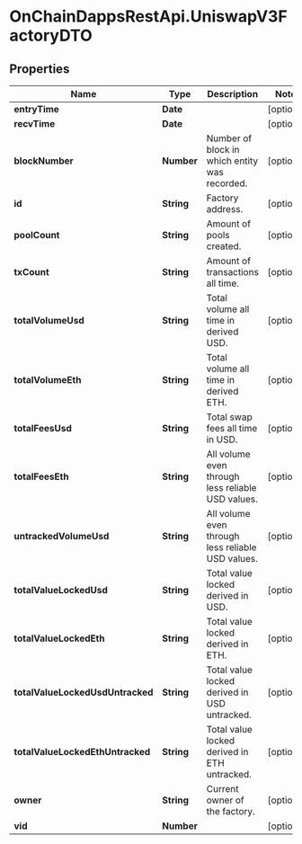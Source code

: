 # OnChainDappsRestApi.UniswapV3FactoryDTO

## Properties

Name | Type | Description | Notes
------------ | ------------- | ------------- | -------------
**entryTime** | **Date** |  | [optional] 
**recvTime** | **Date** |  | [optional] 
**blockNumber** | **Number** | Number of block in which entity was recorded. | [optional] 
**id** | **String** | Factory address. | [optional] 
**poolCount** | **String** | Amount of pools created. | [optional] 
**txCount** | **String** | Amount of transactions all time. | [optional] 
**totalVolumeUsd** | **String** | Total volume all time in derived USD. | [optional] 
**totalVolumeEth** | **String** | Total volume all time in derived ETH. | [optional] 
**totalFeesUsd** | **String** | Total swap fees all time in USD. | [optional] 
**totalFeesEth** | **String** | All volume even through less reliable USD values. | [optional] 
**untrackedVolumeUsd** | **String** | All volume even through less reliable USD values. | [optional] 
**totalValueLockedUsd** | **String** | Total value locked derived in USD. | [optional] 
**totalValueLockedEth** | **String** | Total value locked derived in ETH. | [optional] 
**totalValueLockedUsdUntracked** | **String** | Total value locked derived in USD untracked. | [optional] 
**totalValueLockedEthUntracked** | **String** | Total value locked derived in ETH untracked. | [optional] 
**owner** | **String** | Current owner of the factory. | [optional] 
**vid** | **Number** |  | [optional] 


